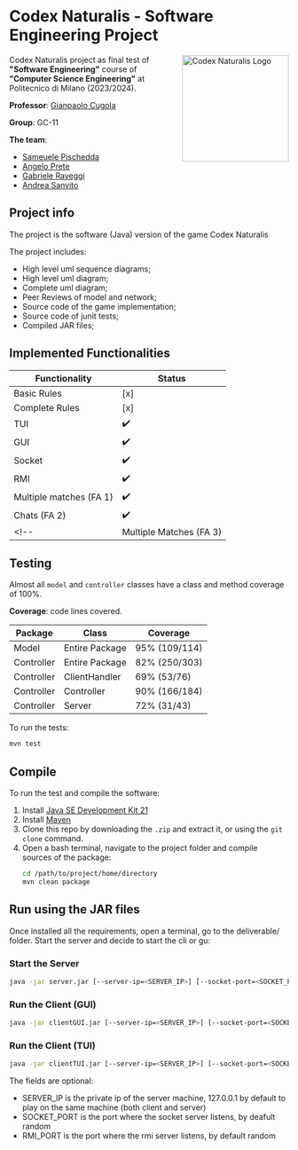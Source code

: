 # Codex Naturalis - Software Engineering Project

<img src="" width=192px height=192px align="right"  alt="Codex Naturalis Logo"/>

Codex Naturalis project as final test of **"Software Engineering"** course of **"Computer Science Engineering"** at Politecnico di Milano (2023/2024). <br />

**Professor**: [Gianpaolo Cugola](https://cugola.faculty.polimi.it/)

**Group**: GC-11

**The team**: 
- [Sameuele Pischedda](https://github.com/spische)
- [Angelo Prete](https://github.com/angpre)
- [Gabriele Raveggi](https://github.com/raveeee0)
- [Andrea Sanvito](https://github.com/andsanv)

## Project info
The project is the software (Java) version of the game Codex Naturalis

The project includes:
- High level uml sequence diagrams;
- High level uml diagram;
- Complete uml diagram;
- Peer Reviews of model and network;
- Source code of the game implementation;
- Source code of junit tests;
- Compiled JAR files;

## Implemented Functionalities

| Functionality               | Status             |
|-----------------------------|--------------------|
| Basic Rules                 | [x] 
| Complete Rules              | [x]  |
| TUI                         | :heavy_check_mark: |
| GUI                         | :heavy_check_mark: |
| Socket                      | :heavy_check_mark: |
| RMI                         | :heavy_check_mark: |
| Multiple matches (FA 1)     | :heavy_check_mark: |
| Chats (FA 2)                | :heavy_check_mark: |
<!--| Multiple Matches (FA 3)     | :heavy_check_mark: |-->

## Testing

Almost all `model` and `controller` classes have a class and method coverage of 100%.

**Coverage**: code lines covered.

| Package    | Class          | Coverage      |
|------------|----------------|---------------|
| Model      | Entire Package | 95% (109/114) |
| Controller | Entire Package | 82% (250/303) |
| Controller | ClientHandler  | 69% (53/76)   |
| Controller | Controller     | 90% (166/184) |
| Controller | Server         | 72% (31/43)   | 

To run the tests:
```bash
mvn test
```

## Compile

To run the test and compile the software:

1. Install [Java SE Development Kit 21](https://docs.oracle.com/en/java/javase/21/)
2. Install [Maven](https://maven.apache.org/install.html)
3. Clone this repo by downloading the `.zip` and extract it, or using the `git clone` command.
4. Open a bash terminal, navigate to the project folder and compile sources of the package:
    ```bash
    cd /path/to/project/home/directory
    mvn clean package
    ```

## Run using the JAR files
Once installed all the requirements, open a terminal, go to the deliverable/ folder.
Start the server and decide to start the cli or gu:

### Start the Server
```bash
java -jar server.jar [--server-ip=<SERVER_IP>] [--socket-port=<SOCKET_PORT>] [--rmi-port=<RMI_PORT>]
```

### Run the Client (GUI)
```bash
java -jar clientGUI.jar [--server-ip=<SERVER_IP>] [--socket-port=<SOCKET_PORT>] [--rmi-port=<RMI_PORT>]
```

### Run the Client (TUI)
```bash
java -jar clientTUI.jar [--server-ip=<SERVER_IP>] [--socket-port=<SOCKET_PORT>] [--rmi-port=<RMI_PORT>]
```

The fields are optional:
- SERVER_IP is the private ip of the server machine, 127.0.0.1 by default to play on the same machine (both client and server)
- SOCKET_PORT is the port where the socket server listens, by deafult random
- RMI_PORT is the port where the rmi server listens, by default random


